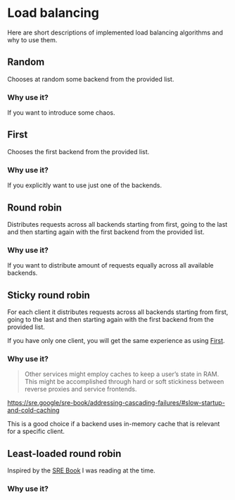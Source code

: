# Load balancing

Here are short descriptions of implemented load balancing algorithms and why to use them.

## Random

Chooses at random some backend from the provided list.

### Why use it?

If you want to introduce some chaos.

## First

Chooses the first backend from the provided list.

### Why use it?

If you explicitly want to use just one of the backends.

## Round robin

Distributes requests across all backends starting from first, going to the last and then starting again with the first backend from the provided list.

### Why use it?

If you want to distribute amount of requests equally across all available backends.

## Sticky round robin

For each client it distributes requests across all backends starting from first, going to the last and then starting again with the first backend from the provided list.

If you have only one client, you will get the same experience as using [First](#first).

### Why use it?

> Other services might employ caches to keep a user’s state in RAM. This might be accomplished through hard or soft stickiness between reverse proxies and service frontends.

https://sre.google/sre-book/addressing-cascading-failures/#slow-startup-and-cold-caching

This is a good choice if a backend uses in-memory cache that is relevant for a specific client.

## Least-loaded round robin

Inspired by the [SRE Book](https://sre.google/sre-book/load-balancing-datacenter/#least-loaded-round-robin-WEswh9CN) I was reading at the time.

### Why use it?

